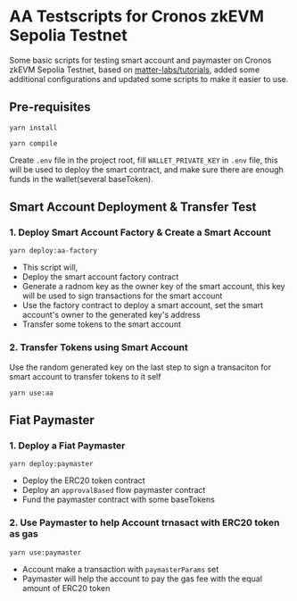 # AA Testscripts for Cronos zkEVM Sepolia Testnet

Some basic scripts for testing smart account and paymaster on Cronos zkEVM Sepolia Testnet, based on [matter-labs/tutorials](https://github.com/matter-labs/tutorials/), added some additional configurations and updated some scripts to make it easier to use.

## Pre-requisites

```
yarn install

yarn compile
```

Create `.env` file in the project root, fill `WALLET_PRIVATE_KEY` in `.env` file, this will be used to deploy the smart contract, and make sure there are enough funds in the wallet(several baseToken).

## Smart Account Deployment & Transfer Test

### 1. Deploy Smart Account Factory & Create a Smart Account

```
yarn deploy:aa-factory
```

- This script will, 
- Deploy the smart account factory contract
- Generate a radnom key as the owner key of the smart account, this key will be used to sign transactions for the smart account
- Use the factory contract to deploy a smart account, set the smart account's owner to the generated key's address
- Transfer some tokens to the smart account


### 2. Transfer Tokens using Smart Account

Use the random generated key on the last step to sign a transaciton for smart account to transfer tokens to it self

```
yarn use:aa
```


## Fiat Paymaster 

### 1. Deploy a Fiat Paymaster

```
yarn deploy:paymaster
```

- Deploy the ERC20 token contract
- Deploy an `approvalBased` flow  paymaster contract
- Fund the paymaster contract with some baseTokens

### 2. Use Paymaster to help Account trnasact with ERC20 token as gas

```
yarn use:paymaster
```

- Account make a transaction with `paymasterParams` set
- Paymaster will help the account to pay the gas fee with the equal amount of ERC20 token
